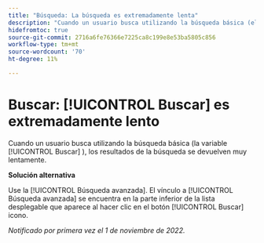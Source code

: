 ```yaml
---
title: "Búsqueda: La búsqueda es extremadamente lenta"
description: "Cuando un usuario busca utilizando la búsqueda básica (el icono Buscar), los resultados de la búsqueda se devuelven muy lentamente."
hidefromtoc: true
source-git-commit: 2716a6fe76366e7225ca8c199e8e53ba5805c856
workflow-type: tm+mt
source-wordcount: '70'
ht-degree: 11%

---
```



# Buscar: [!UICONTROL Buscar] es extremadamente lento

Cuando un usuario busca utilizando la búsqueda básica (la variable [!UICONTROL Buscar] ), los resultados de la búsqueda se devuelven muy lentamente.

**Solución alternativa**

Use la [!UICONTROL Búsqueda avanzada]. El vínculo a [!UICONTROL Búsqueda avanzada] se encuentra en la parte inferior de la lista desplegable que aparece al hacer clic en el botón [!UICONTROL Buscar] icono.

_Notificado por primera vez el 1 de noviembre de 2022._


